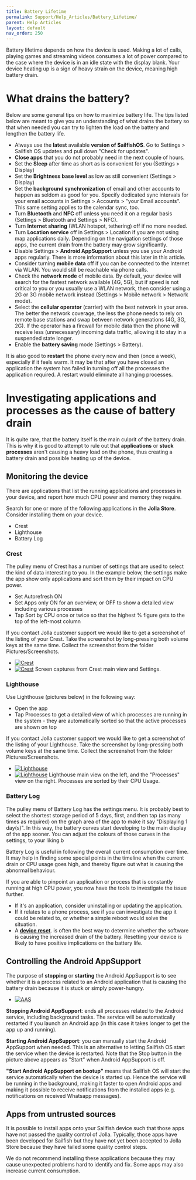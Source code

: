 ```yaml
---
title: Battery Lifetime
permalink: Support/Help_Articles/Battery_Lifetime/
parent: Help Articles
layout: default
nav_order: 250
---
```


Battery lifetime depends on how the device is used. Making a lot of calls, playing games and streaming videos consumes a lot of power compared to the case where the device is in an idle state with the display blank. Your device heating up is a sign of heavy strain on the device, meaning high battery drain.

# What drains the battery?
Below are some general tips on how to maximize battery life. The tips listed below are meant to give you an understanding of what drains the battery so that when needed you can try to lighten the load on the battery and lengthen the battery life.

* Always use the **latest** available **version of SailfishOS**. Go to Settings > Sailfish OS updates and pull down "Check for updates".
* **Close apps** that you do not probably need in the next couple of hours.
* Set the **Sleep** after time as short as is convenient for you (Settings > Display)
* Set the **Brightness base level** as low as still convenient (Settings > Display)
* Set the **background synchronization** of email and other accounts to happen as seldom as good for you. Specify dedicated sync intervals for your email accounts in Settings > Accounts > "your Email accounts". This same setting applies to the calendar sync, too.
* Turn **Bluetooth** and **NFC** off unless you need it on a regular basis (Settings > Bluetooth and Settings > NFC).
* Turn **Internet sharing** (WLAN hotspot, tethering) off if no more needed.
* Turn **Location service** off in Settings > Location if you are not using map applications daily. Depending on the navigation settings of those apps, the current drain from the battery may grow significantly.
* Disable Settings > **Android AppSupport** unless you use your Android apps regularly. There is more information about this later in this article.
* Consider turning **mobile data** off if you can be connected to the Internet via WLAN. You would still be reachable via phone calls.
* Check the **network mode** of mobile data. By default, your device will search for the fastest network available (4G, 5G), but if speed is not critical to you or you usually use a WLAN network, then consider using a 2G or 3G mobile network instead (Settings > Mobile network > Network mode).
* Select the **cellular operator** (carrier) with the best network in your area. The better the network coverage, the less the phone needs to rely on remote base stations and swap between network generations (4G, 3G, 2G). If the operator has a firewall for mobile data then the phone will receive less (unnecessary) incoming data traffic, allowing it to stay in a suspended state longer.
* Enable the **battery saving** mode (Settings > Battery).

It is also good to **restart** the phone every now and then (once a week), especially if it feels warm. It may be that after you have closed an application the system has failed in turning off all the processes the application required. A restart would eliminate all hanging processes.

# Investigating applications and processes as the cause of battery drain
It is quite rare, that the battery itself is the main culprit of the battery drain. This is why it is good to attempt to rule out that **applications** or **stuck processes** aren't causing a heavy load on the phone, thus creating a battery drain and possible heating up of the device.

## Monitoring the device
There are applications that list the running applications and processes in your device, and report how much CPU power and memory they require.

Search for one or more of the following applications in the **Jolla Store**. Consider installing them on your device.

* Crest
* Lighthouse
* Battery Log

### Crest
The pulley menu of Crest has a number of settings that are used to select the kind of data interesting to you. In the example below, the settings make the app show only applications and sort them by their impact on CPU power.

* Set Autorefresh ON
* Set Apps only ON for an overview, or OFF to show a detailed view including various processes
* Tap Sort by CPU once or twice so that the highest % figure gets to the top of the left-most column

If you contact Jolla customer support we would like to get a screenshot of the listing of your Crest. Take the screenshot by long-pressing both volume keys at the same time. Collect the screenshot from the folder Pictures/Screenshots.

<div class="flex-images" markdown="1">

* <a href="Crest 1.jpg"><img src="Crest 1.jpg" alt="Crest"></a>
  <span class="md_figcaption">
  </span>
* <a href="Crest 2.jpg"><img src="Crest 2.jpg" alt="Crest"></a>
  <span class="md_figcaption">
  </span>
  Screen captures from Crest main view and Settings.
</div>

### Lighthouse
Use Lighthouse (pictures below) in the following way:

* Open the app
* Tap Processes to get a detailed view of which processes are running in the system - they are automatically sorted so that the active processes are shown on top

If you contact Jolla customer support we would like to get a screenshot of the listing of your Lighthouse. Take the screenshot by long-pressing both volume keys at the same time. Collect the screenshot from the folder Pictures/Screenshots.

<div class="flex-images" markdown="1">

* <a href="Lighthouse 1.jpg"><img src="Lighthouse 1.jpg" alt="Lighthouse"></a>
  <span class="md_figcaption">
  </span>
* <a href="Lighthouse 2.jpg"><img src="Lighthouse 2.jpg" alt="Lighthouse"></a>
  <span class="md_figcaption">
  </span>
  Lighthouse main view on the left, and the "Processes" view on the right. Processes are sorted by their CPU Usage.
</div>

### Battery Log
The pulley menu of Battery Log has the settings menu. It is probably best to select the shortest storage period of 5 days, first, and then tap (as many times as required) on the graph area of the app to make it say "Displaying 1 day(s)". In this way, the battery curves start developing to the main display of the app sooner. You can adjust the colours of those curves in the settings, to your liking.b

Battery Log is useful in following the overall current consumption over time. It may help in finding some special points in the timeline when the current drain or CPU usage goes high, and thereby figure out what is causing the abnormal behaviour.

If you are able to pinpoint an application or process that is constantly running at high CPU power, you now have the tools to investigate the issue further.

* If it's an application, consider uninstalling or updating the application.
* If it relates to a phone process, see if you can investigate the app it could be related to, or whether a simple reboot would solve the situation.
* A [**device reset**](/Support/Help_Articles/Factory_Reset/). is often the best way to determine whether the software is causing the increased drain of the battery. Resetting your device is likely to have positive implications on the battery life.

## Controlling the Android AppSupport
The purpose of **stopping** or **starting** the Android AppSupport is to see whether it is a process related to an Android application that is causing the battery drain because it is stuck or simply power-hungry.

<div class="flex-images" markdown="1">

* <a href="AAS.png" class="narrow-image"><img src="AAS.png" alt="AAS"></a>
  <span class="md_figcaption">
  </span>
</div>

**Stopping Android AppSupport**: ends all processes related to the Android service, including background tasks. The service will be automatically restarted if you launch an Android app (in this case it takes longer to get the app up and running).

**Starting Android AppSupport**: you can manually start the Android AppSupport when needed. This is an alternative to letting Sailfish OS start the service when the device is restarted. Note that the Stop button in the picture above appears as "Start" when Android AppSupport is off.

**"Start Android AppSupport on bootup"** means that Sailfish OS will start the service automatically when the device is started up. Hence the service will be running in the background, making it faster to open Android apps and making it possible to receive notifications from the installed apps (e.g. notifications on received Whatsapp messages).

## Apps from untrusted sources
It is possible to install apps onto your Sailfish device such that those apps have not passed the quality control of Jolla. Typically, those apps have been developed for Sailfish but they have not yet been accepted to Jolla Store because they have failed some quality control steps.

We do not recommend installing these applications because they may cause unexpected problems hard to identify and fix. Some apps may also increase current consumption.
